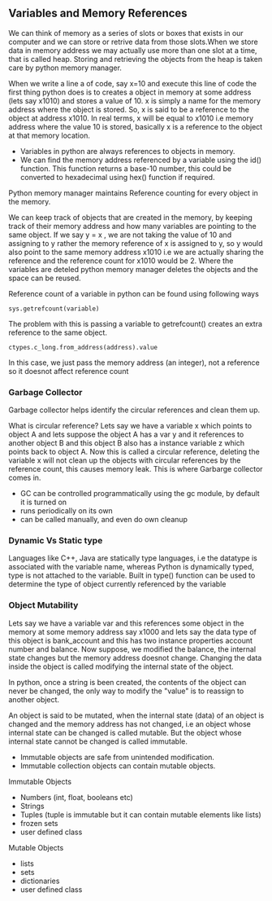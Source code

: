 ## Variables and Memory References

We can think of memory as a series of slots or boxes that exists in our computer and we can store or retrive data from those slots.When we store data in memory address we may actually use more than one slot at a time, that is called heap. Storing and retrieving the objects from the heap is taken care by python memory manager.

When we write a line a of code, say x=10 and execute this line of code the first thing python does is to creates a object in memory at some address (lets say x1010) and stores a value of 10. x is simply a name for the memory address where the object is stored. So, x is said to be a reference to the object at address x1010. In real terms, x will be equal to x1010 i.e memory address where the value 10 is stored, basically x is a reference to the object at that memory location. 

- Variables in python are always references to objects in memory. 
- We can find the memory address referenced by a variable using the id() function. This function returns a base-10 number, this could be converted to hexadecimal using hex() function if required.


Python memory manager maintains Reference counting for every object in the memory.

We can keep track of objects that are created in the memory, by keeping track of their memory address and how many variables are pointing to the same object. If we say y = x , we are not taking the value of 10 and assigning to y rather the memory reference of x is assigned to y, so y would also point to the same memory address x1010 i.e we are actually sharing the reference and the reference count for x1010 would be 2. Where the variables are deteled python memory manager deletes the objects and the space can be reused.

Reference count of a variable in python can be found using following ways

    sys.getrefcount(variable)
    
The problem with this is passing a variable to getrefcount() creates an extra reference to the same object.

    ctypes.c_long.from_address(address).value

In this case, we just pass the memory address (an integer), not a reference so it doesnot affect reference count


### Garbage Collector

Garbage collector helps identify the circular references and clean them up. 

What is circular reference? Lets say we have a variable x which points to object A and lets suppose the object A has a var y and it references to another object B and this object B also has a instance variable z which points back to object A. Now this is called a circular reference, deleting the variable x will not clean up the objects with circular references by the reference count, this causes memory leak. This is where Garbarge collector comes in.
- GC can be controlled programmatically using the gc module, by default it is turned on
- runs periodically on its own
- can be called manually, and even do own cleanup


### Dynamic Vs Static type

Languages like C++, Java are statically type languages, i.e the datatype is associated with the variable name, whereas Python is dynamically typed, type is not attached to the variable. Built in type() function can be used to determine the type of object currently referenced by the variable


### Object Mutability

Lets say we have a variable var and this references some object in the memory at some memory address say x1000 and lets say the data type of this object is bank_account and this has two instance properties account number and balance. Now suppose, we modified the balance, the internal state changes but the memory address doesnot change. Changing the data inside the object is called modifying the internal state of the object.

In python, once a string is been created, the contents of the object can never be changed, the only way to modify the "value" is to reassign to another object.

An object is said to be mutated, when the internal state (data) of an object is changed and the memory address has not changed, i.e an object whose internal state can be changed is called mutable. But the object whose internal state cannot be changed is called immutable. 

- Immutable objects are safe from unintended modification.
- Immutable collection objects can contain mutable objects. 

Immutable Objects
- Numbers (int, float, booleans etc)
- Strings
- Tuples (tuple is immutable but it can contain mutable elements like lists)
- frozen sets
- user defined class

Mutable Objects
- lists
- sets
- dictionaries
- user defined class




